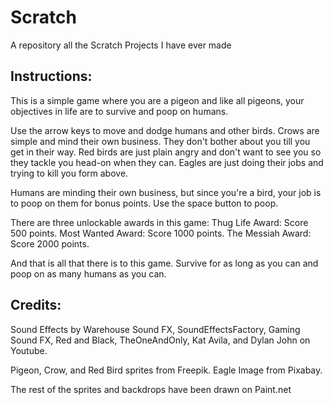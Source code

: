 # Scratch
A repository all the Scratch Projects I have ever made

## Instructions:
This is a simple game where you are a pigeon and like all pigeons, your objectives in life are to survive and poop on humans.

Use the arrow keys to move and dodge humans and other birds. Crows are simple and mind their own business. They don't bother about you till you get in their way. Red birds are just plain angry and don't want to see you so they tackle you head-on when they can. Eagles are just doing their jobs and trying to kill you form above.

Humans are minding their own business, but since you're a bird, your job is to poop on them for bonus points. Use the space button to poop.

There are three unlockable awards in this game:
Thug Life Award: Score 500 points.
Most Wanted Award: Score 1000 points.
The Messiah Award: Score 2000 points.

And that is all that there is to this game. Survive for as long as you can and poop on as many humans as you can.

## Credits:
Sound Effects by Warehouse Sound FX, SoundEffectsFactory, Gaming Sound FX, Red and Black, TheOneAndOnly, Kat Avila, and Dylan John on Youtube.

Pigeon, Crow, and Red Bird sprites from Freepik.
Eagle Image from Pixabay.

The rest of the sprites and backdrops have been drawn on Paint.net
